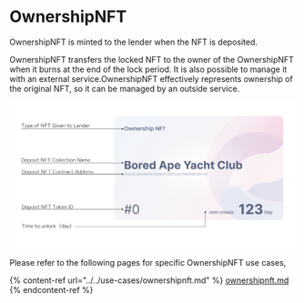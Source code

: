# OwnershipNFT

OwnershipNFT is minted to the lender when the NFT is deposited.

OwnershipNFT transfers the locked NFT to the owner of the OwnershipNFT when it burns at the end of the lock period. It is also possible to manage it with an external service.OwnershipNFT effectively represents ownership of the original NFT, so it can be managed by an outside service.

![About OwnershipNFT](../../.gitbook/assets/NFTの説明図-01.png)

Please refer to the following pages for specific OwnershipNFT use cases,

{% content-ref url="../../use-cases/ownershipnft.md" %}
[ownershipnft.md](../../use-cases/ownershipnft.md)
{% endcontent-ref %}
